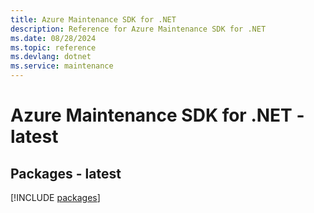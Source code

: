 ```yaml
---
title: Azure Maintenance SDK for .NET
description: Reference for Azure Maintenance SDK for .NET
ms.date: 08/28/2024
ms.topic: reference
ms.devlang: dotnet
ms.service: maintenance
---
```

# Azure Maintenance SDK for .NET - latest
## Packages - latest
[!INCLUDE [packages](maintenance-index.md)]